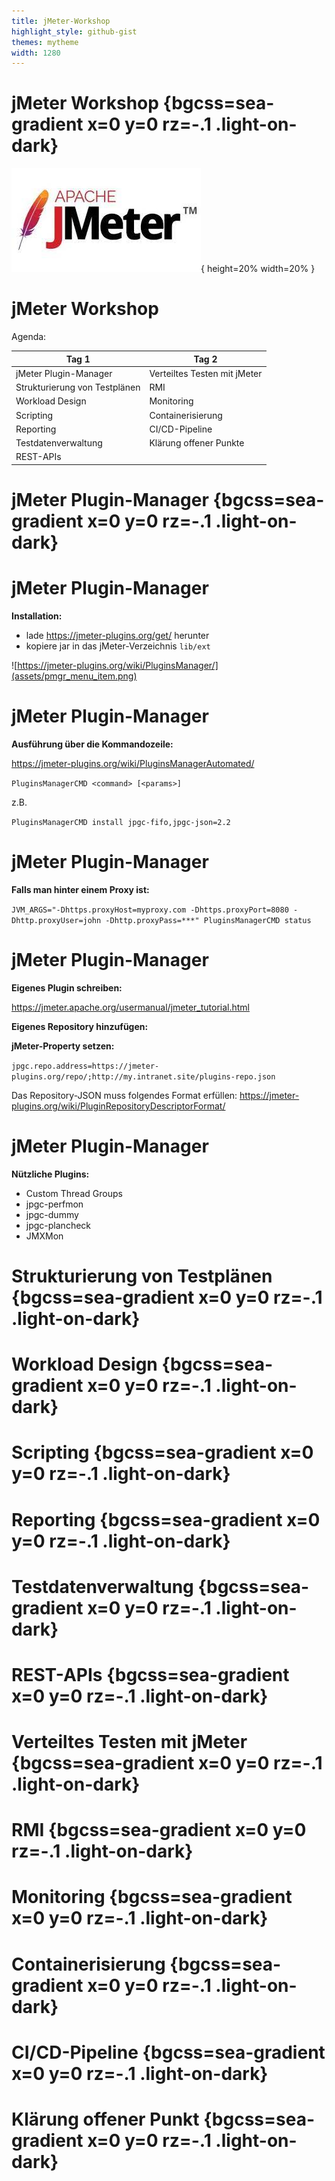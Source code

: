 ```yaml
---
title: jMeter-Workshop
highlight_style: github-gist
themes: mytheme
width: 1280
---
```


# jMeter Workshop {bgcss=sea-gradient x=0 y=0 rz=-.1 .light-on-dark}

![performance testing with jMeter](assets/jmeter.jpg){ height=20% width=20% }

# jMeter Workshop

Agenda:

| Tag 1                         | Tag 2                        |
| ----------------------------- | ---------------------------- |
| jMeter Plugin-Manager         | Verteiltes Testen mit jMeter |
| Strukturierung von Testplänen | RMI                          |
| Workload Design               | Monitoring                   |
| Scripting                     | Containerisierung            |
| Reporting                     | CI/CD-Pipeline               |
| Testdatenverwaltung           | Klärung offener Punkte       |
| REST-APIs                     |                              |

# jMeter Plugin-Manager {bgcss=sea-gradient x=0 y=0 rz=-.1 .light-on-dark}

# jMeter Plugin-Manager

**Installation:**

- lade https://jmeter-plugins.org/get/ herunter
- kopiere jar in das jMeter-Verzeichnis `lib/ext`

![https://jmeter-plugins.org/wiki/PluginsManager/](assets/pmgr_menu_item.png)

# jMeter Plugin-Manager

**Ausführung über die Kommandozeile:**

https://jmeter-plugins.org/wiki/PluginsManagerAutomated/

`PluginsManagerCMD <command> [<params>]`

z.B.

`PluginsManagerCMD install jpgc-fifo,jpgc-json=2.2`

# jMeter Plugin-Manager

**Falls man hinter einem Proxy ist:**

`JVM_ARGS="-Dhttps.proxyHost=myproxy.com -Dhttps.proxyPort=8080 -Dhttp.proxyUser=john -Dhttp.proxyPass=***" PluginsManagerCMD status`

# jMeter Plugin-Manager

**Eigenes Plugin schreiben:**

https://jmeter.apache.org/usermanual/jmeter_tutorial.html

**Eigenes Repository hinzufügen:**

**jMeter-Property setzen:**

`jpgc.repo.address=https://jmeter-plugins.org/repo/;http://my.intranet.site/plugins-repo.json`

Das Repository-JSON muss folgendes Format erfüllen: https://jmeter-plugins.org/wiki/PluginRepositoryDescriptorFormat/

# jMeter Plugin-Manager

**Nützliche Plugins:**

- Custom Thread Groups
- jpgc-perfmon
- jpgc-dummy
- jpgc-plancheck
- JMXMon

# Strukturierung von Testplänen {bgcss=sea-gradient x=0 y=0 rz=-.1 .light-on-dark}

# Workload Design {bgcss=sea-gradient x=0 y=0 rz=-.1 .light-on-dark}

# Scripting {bgcss=sea-gradient x=0 y=0 rz=-.1 .light-on-dark}

# Reporting {bgcss=sea-gradient x=0 y=0 rz=-.1 .light-on-dark}

# Testdatenverwaltung {bgcss=sea-gradient x=0 y=0 rz=-.1 .light-on-dark}

# REST-APIs {bgcss=sea-gradient x=0 y=0 rz=-.1 .light-on-dark}

# Verteiltes Testen mit jMeter {bgcss=sea-gradient x=0 y=0 rz=-.1 .light-on-dark}

# RMI {bgcss=sea-gradient x=0 y=0 rz=-.1 .light-on-dark}

# Monitoring {bgcss=sea-gradient x=0 y=0 rz=-.1 .light-on-dark}

# Containerisierung {bgcss=sea-gradient x=0 y=0 rz=-.1 .light-on-dark}

# CI/CD-Pipeline {bgcss=sea-gradient x=0 y=0 rz=-.1 .light-on-dark}

# Klärung offener Punkt {bgcss=sea-gradient x=0 y=0 rz=-.1 .light-on-dark}
